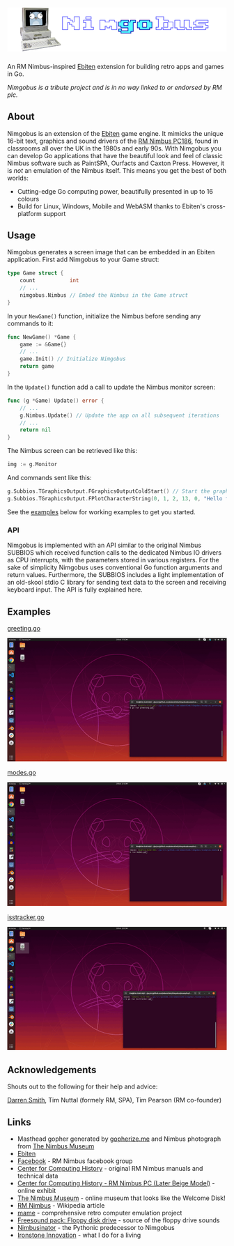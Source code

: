 # ![nimgobus](nimgobusBanner.png)

An RM Nimbus-inspired [Ebiten](https://ebiten.org/) extension for building retro apps and games in Go.

_Nimgobus is a tribute project and is in no way linked to or endorsed by RM plc._

## About

Nimgobus is an extension of the [Ebiten](https://ebiten.org/) game engine.  It mimicks the unique 16-bit text, graphics and sound drivers of the [RM Nimbus PC186](https://en.wikipedia.org/wiki/RM_Nimbus), found in classrooms all over the UK in the 1980s and early 90s.  With Nimgobus you can develop Go applications that have the beautiful look and feel of classic Nimbus software such as PaintSPA, Ourfacts and Caxton Press.  However, it is _not_ an emulation of the Nimbus itself.  This means you get the best of both worlds:

- Cutting-edge Go computing power, beautifully presented in up to 16 colours
- Build for Linux, Windows, Mobile and WebASM thanks to Ebiten's cross-platform support

## Usage

Nimgobus generates a screen image that can be embedded in an Ebiten application.  First add Nimgobus to your Game struct:

```go
type Game struct {
	count           int
	// ...
	nimgobus.Nimbus // Embed the Nimbus in the Game struct
}
```

In your `NewGame()` function, initialize the Nimbus before sending any commands to it:

```go
func NewGame() *Game {
	game := &Game{}
	// ...
	game.Init() // Initialize Nimgobus
	return game
}
```

In the `Update()` function add a call to update the Nimbus monitor screen:

```go
func (g *Game) Update() error {
	// ...
	g.Nimbus.Update() // Update the app on all subsequent iterations
	// ...
	return nil
}
```

The Nimbus screen can be retrieved like this:

```go
img := g.Monitor
```

And commands sent like this:

```go
g.Subbios.TGraphicsOutput.FGraphicsOutputColdStart() // Start the graphics system
g.Subbios.TGraphicsOutput.FPlotCharacterString(0, 1, 2, 13, 0, "Hello there!", 0, 0) // Say hello
```

See the [examples](#Examples) below for working examples to get you started.

### API

Nimgobus is implemented with an API similar to the original Nimbus SUBBIOS which received function calls to the dedicated Nimbus IO drivers as CPU interrupts, with the parameters stored in various registers.  For the sake of simplicity Nimgobus uses conventional Go function arguments and return values.  Furthermore, the SUBBIOS includes a light implementation of an old-skool stdio C library for sending text data to the screen and receiving keyboard input.  The API is fully explained here.

## Examples

[greeting.go](examples/greeting/greeting.go)

![greeting](examples/greeting/greeting.gif)

[modes.go](examples/modes/modes.go)

![modes](examples/modes/modes.gif)

[isstracker.go](examples/isstracker/isstracker.go)

![isstracker](examples/isstracker/isstracker.gif)

## Acknowledgements

Shouts out to the following for their help and advice:

[Darren Smith](https://thenimbus.co.uk/), Tim Nuttal (formely RM, SPA), Tim Pearson (RM co-founder)

## Links

- Masthead gopher generated by [gopherize.me](https://gopherize.me/) and Nimbus photograph from [The Nimbus Museum](https://www.thenimbus.co.uk/range-of-nimbus-computers)
- [Ebiten](https://ebiten.org/)
- [Facebook](https://www.facebook.com/RMNimbus/) - RM Nimbus facebook group
- [Center for Computing History](http://www.computinghistory.org.uk/) - original RM Nimbus manuals and technical data
- [Center for Computing History - RM Nimbus PC (Later Beige Model)](http://www.computinghistory.org.uk/det/41537/RM-Nimbus-PC-(Later-Beige-Model)/) - online exhibit
- [The Nimbus Museum](https://thenimbus.co.uk/) - online museum that looks like the Welcome Disk!
- [RM Nimbus](https://en.wikipedia.org/wiki/RM_Nimbus) - Wikipedia article
- [mame](https://www.mamedev.org/) - comprehensive retro computer emulation project
- [Freesound pack: Floppy disk drive](https://freesound.org/people/MrAuralization/packs/15891/) - source of the floppy drive sounds
- [Nimbusinator](https://github.com/adamstimb/nimbusinator) - the Pythonic predecessor to Nimgobus
- [Ironstone Innovation](https://ironstoneinnovation.eu) - what I do for a living
